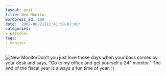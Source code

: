 ```yaml
---
layout: post
title: New Monitor
wordpress_id: 189
date: '2007-06-21T11:41:58-07:00'
categories:
- personal
tags:
- monitor
---
```

<a href="http://www.flickr.com/photos/wnorris/582133840/" title="photo sharing" class="flickr"><img src="http://farm2.static.flickr.com/1362/582133840_c0ff03565f_s.jpg" alt="New Monitor" class="flickr left" style="float: left;" /></a>

Don't you just love those days when your boss comes by your desk and says, "Go to my office and get yourself a 24" monitor."  The end of the fiscal year is always a fun time of year. :)
